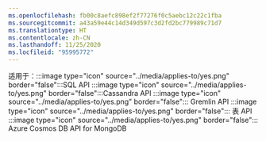 ```yaml
---
ms.openlocfilehash: fb00c8aefc898ef2f77276f0c5aebc12c22c1fba
ms.sourcegitcommit: a43a59e44c14d349d597c3d2fd2bc779989c71d7
ms.translationtype: HT
ms.contentlocale: zh-CN
ms.lasthandoff: 11/25/2020
ms.locfileid: "95995772"
---
```

适用于：:::image type="icon" source="../media/applies-to/yes.png" border="false":::SQL API :::image type="icon" source="../media/applies-to/yes.png" border="false":::Cassandra API :::image type="icon" source="../media/applies-to/yes.png" border="false"::: Gremlin API :::image type="icon" source="../media/applies-to/yes.png" border="false"::: 表 API :::image type="icon" source="../media/applies-to/yes.png" border="false"::: Azure Cosmos DB API for MongoDB